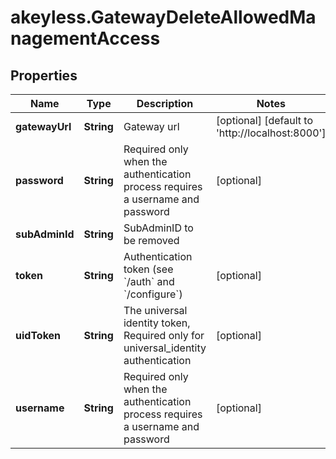 # akeyless.GatewayDeleteAllowedManagementAccess

## Properties

Name | Type | Description | Notes
------------ | ------------- | ------------- | -------------
**gatewayUrl** | **String** | Gateway url | [optional] [default to &#39;http://localhost:8000&#39;]
**password** | **String** | Required only when the authentication process requires a username and password | [optional] 
**subAdminId** | **String** | SubAdminID to be removed | 
**token** | **String** | Authentication token (see &#x60;/auth&#x60; and &#x60;/configure&#x60;) | [optional] 
**uidToken** | **String** | The universal identity token, Required only for universal_identity authentication | [optional] 
**username** | **String** | Required only when the authentication process requires a username and password | [optional] 


